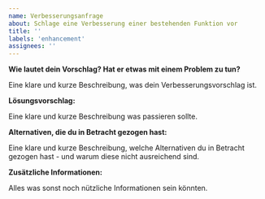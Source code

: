 ```yaml
---
name: Verbesserungsanfrage
about: Schlage eine Verbesserung einer bestehenden Funktion vor
title: ''
labels: 'enhancement'
assignees: ''
---
```


**Wie lautet dein Vorschlag? Hat er etwas mit einem Problem zu tun?**

Eine klare und kurze Beschreibung, was dein Verbesserungsvorschlag ist.

**Lösungsvorschlag:**

Eine klare und kurze Beschreibung was passieren sollte.

**Alternativen, die du in Betracht gezogen hast:**

Eine klare und kurze Beschreibung, welche Alternativen du in Betracht gezogen hast - und warum diese nicht ausreichend sind.

**Zusätzliche Informationen:**

Alles was sonst noch nützliche Informationen sein könnten.
